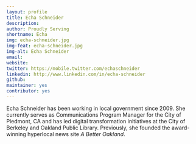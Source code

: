 ```yaml
---
layout: profile
title: Echa Schneider
description: 
author: Proudly Serving
shortname: Echa
img: echa-schneider.jpg
img-feat: echa-schneider.jpg
img-alt: Echa Schneider
email: 
website: 
twitter: https://mobile.twitter.com/echaschneider
linkedin: http://www.linkedin.com/in/echa-schneider
github: 
maintainer: yes
contributor: yes
---
```


Echa Schneider has been working in local government since 2009. She currently serves as Communications Program Manager for the City of Piedmont, CA and has led digital transformation initiatives at the City of Berkeley and Oakland Public Library. Previously, she founded the award-winning hyperlocal news site *A Better Oakland*.
